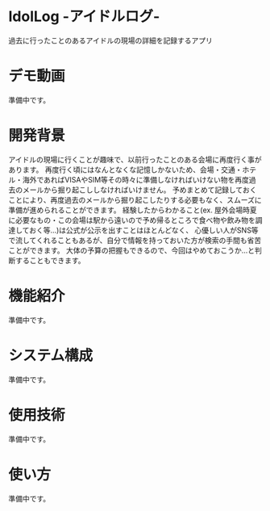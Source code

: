 # IdolLog -アイドルログ-
過去に行ったことのあるアイドルの現場の詳細を記録するアプリ

# デモ動画
準備中です。

# 開発背景
アイドルの現場に行くことが趣味で、以前行ったことのある会場に再度行く事があります。
再度行く頃にはなんとなくな記憶しかないため、会場・交通・ホテル・海外であればVISAやSIM等その時々に準備しなければいけない物を再度過去のメールから掘り起こししなければいけません。
予めまとめて記録しておくことにより、再度過去のメールから掘り起こしたりする必要もなく、スムーズに準備が進められることができます。
経験したからわかること(ex. 屋外会場時夏に必要なもの・この会場は駅から遠いので予め帰るところで食べ物や飲み物を調達しておく等...)は公式が公示を出すことはほとんどなく、
心優しい人がSNS等で流してくれることもあるが、自分で情報を持っておいた方が検索の手間も省苦ことができます。
大体の予算の把握もできるので、今回はやめておこうか...と判断することもできます。

# 機能紹介
準備中です。

# システム構成
準備中です。

# 使用技術
準備中です。

# 使い方
準備中です。
